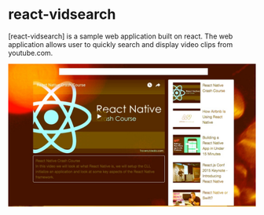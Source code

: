 # react-vidsearch

[react-vidsearch] is a sample web application built on react. The web application allows user to quickly search and display video clips from youtube.com.

<p align="center">
  <img alt="react-vid-search" src="https://github.com/jessepatricio/content/blob/master/react-vidsearch.jpeg">
</p>
